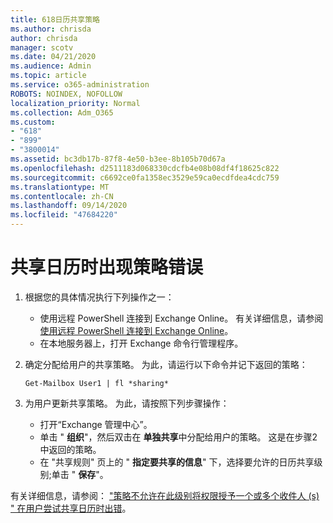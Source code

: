 ```yaml
---
title: 618日历共享策略
ms.author: chrisda
author: chrisda
manager: scotv
ms.date: 04/21/2020
ms.audience: Admin
ms.topic: article
ms.service: o365-administration
ROBOTS: NOINDEX, NOFOLLOW
localization_priority: Normal
ms.collection: Adm_O365
ms.custom:
- "618"
- "899"
- "3800014"
ms.assetid: bc3db17b-87f8-4e50-b3ee-8b105b70d67a
ms.openlocfilehash: d2511183d068330cdcfb4e08b08df4f18625c822
ms.sourcegitcommit: c6692ce0fa1358ec3529e59ca0ecdfdea4cdc759
ms.translationtype: MT
ms.contentlocale: zh-CN
ms.lasthandoff: 09/14/2020
ms.locfileid: "47684220"
---
```

# <a name="policy-error-when-sharing-a-calendar"></a>共享日历时出现策略错误

1. 根据您的具体情况执行下列操作之一：
    - 使用远程 PowerShell 连接到 Exchange Online。 有关详细信息，请参阅 [使用远程 PowerShell 连接到 Exchange Online](https://technet.microsoft.com/library/jj984289%28v=exchg.160%29.aspx)。
    - 在本地服务器上，打开 Exchange 命令行管理程序。
2. 确定分配给用户的共享策略。 为此，请运行以下命令并记下返回的策略：

    `
    Get-Mailbox User1 | fl *sharing*
    `

3. 为用户更新共享策略。 为此，请按照下列步骤操作：
    - 打开“Exchange 管理中心”。
    - 单击 " **组织**"，然后双击在 **单独共享**中分配给用户的策略。 这是在步骤2中返回的策略。
    - 在 "共享规则" 页上的 " **指定要共享的信息**" 下，选择要允许的日历共享级别;单击 " **保存**"。

有关详细信息，请参阅： ["策略不允许在此级别将权限授予一个或多个收件人 (s) " 在用户尝试共享日历时出错](https://docs.microsoft.com/exchange/troubleshoot/calendar-sharing/policy-permissions-issue)。

